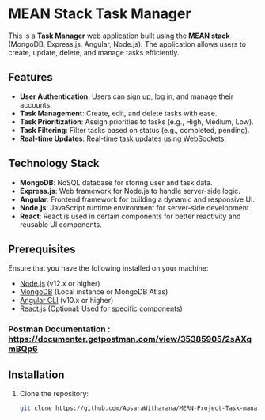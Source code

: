 # MEAN Stack Task Manager

This is a **Task Manager** web application built using the **MEAN stack** (MongoDB, Express.js, Angular, Node.js). The application allows users to create, update, delete, and manage tasks efficiently.

## Features

- **User Authentication**: Users can sign up, log in, and manage their accounts.
- **Task Management**: Create, edit, and delete tasks with ease.
- **Task Prioritization**: Assign priorities to tasks (e.g., High, Medium, Low).
- **Task Filtering**: Filter tasks based on status (e.g., completed, pending).
- **Real-time Updates**: Real-time task updates using WebSockets.
  
## Technology Stack

- **MongoDB**: NoSQL database for storing user and task data.
- **Express.js**: Web framework for Node.js to handle server-side logic.
- **Angular**: Frontend framework for building a dynamic and responsive UI.
- **Node.js**: JavaScript runtime environment for server-side development.
- **React**: React is used in certain components for better reactivity and reusable UI components.

## Prerequisites

Ensure that you have the following installed on your machine:

- [Node.js](https://nodejs.org/) (v12.x or higher)
- [MongoDB](https://www.mongodb.com/) (Local instance or MongoDB Atlas)
- [Angular CLI](https://angular.io/cli) (v10.x or higher)
- [React.js](https://reactjs.org/) (Optional: Used for specific components)

### Postman Documentation : https://documenter.getpostman.com/view/35385905/2sAXqmBQp6

## Installation

1. Clone the repository:

   ```bash
   git clone https://github.com/ApsaraWitharana/MERN-Project-Task-manager.git
